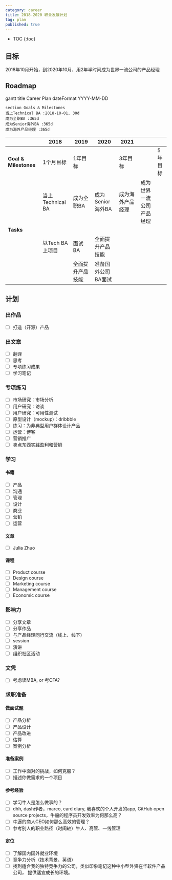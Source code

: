 ```yaml
---
category: career
title: 2018-2020 职业发展计划
tag: plan
published: true
---
```


* TOC
{:toc}

## 目标

2018年10月开始，到2020年10月，用2年半时间成为世界一流公司的产品经理

## Roadmap

<div class="mermaid">
    gantt
    title Career Plan
    dateFormat  YYYY-MM-DD

    section Goals & Milestones
    当上Technical BA :2018-10-01, 30d
    成为全职BA :365d
    成为Senior海外BA :365d
    成为海外产品经理 :365d
</div>

|                       | 2018             | 2019             | 2020               | 2021             |                          |         |
| --------------------- | ---------------- | ---------------- | ------------------ | ---------------- | ------------------------ | ------- |
| **Goal & Milestones** | 1个月目标        | 1年目标          |                    | 3年目标          |                          | 5年目标 |
|                       | 当上Technical BA | 成为全职BA       | 成为Senior海外BA   | 成为海外产品经理 | 成为世界一流公司产品经理 |         |
| **Tasks**             |                  |                  |                    |                  |                          |         |
|                       | 以Tech BA上项目  | 面试BA           | 全面提升产品技能   |                  |                          |         |
|                       |                  | 全面提升产品技能 | 准备国外公司BA面试 |                  |                          |         |



## 计划

### 出作品

- [ ] 打造（开源）产品

### 出文章

- [ ] 翻译
- [ ] 思考
- [ ] 专项练习成果
- [ ] 学习笔记

### 专项练习

- [ ] 市场研究：市场分析
- [ ] 用户研究：访谈
- [ ] 用户研究：可用性测试
- [ ] 原型设计（mockup)：dribbble
- [ ] 练习：为非典型用户群体设计产品
- [ ] 运营：博客
- [ ] 营销推广
- [ ] 卖点东西实践盈利和营销

### 学习

#### 书籍

- [ ] 产品
- [ ] 沟通
- [ ] 管理
- [ ] 设计
- [ ] 商业
- [ ] 营销
- [ ] 运营

#### 文章

- [ ] Julia Zhuo

#### 课程

- [ ] Product course
- [ ] Design course
- [ ] Marketing course
- [ ] Management course
- [ ] Economic course

### 影响力

- [ ] 分享文章
- [ ] 分享作品
- [ ] 与产品经理同行交流（线上、线下）
- [ ] session
- [ ] 演讲
- [ ] 组织社区活动

### 文凭

- [ ] 考虑读MBA, or 考CFA?

### 求职准备

#### 做面试题

- [ ] 产品分析
- [ ] 产品设计
- [ ] 产品改进
- [ ] 估算
- [ ] 案例分析

#### 准备案例

- [ ] 工作中面对的挑战，如何克服？
- [ ] 描述你做需求的一个项目

#### 参考经验

- [ ] 学习牛人是怎么做事的？
- [ ] dhh, dash作者，marco, card diary, 我喜欢的个人开发的app, GitHub open source projects，牛逼的程序员开发效率为何那么高？
- [ ] 牛逼的商人CEO如何那么高效的管理？
- [ ] 参考别人的职业路径（时间轴）牛人、高管、一线管理

#### 定位

- [ ] 了解国内国外就业环境
- [ ] 竞争力分析（技术背景、英语）
- [ ] 找到适合我的独特竞争力的公司，类似印象笔记这种中小型外资在华软件产品公司， 提供适宜成长的环境。
